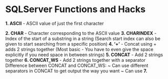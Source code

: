 # SQLServer Functions and Hacks

<B>1. ASCII</B> - ASCII value of just the first character

<B>2. CHAR</B> - Character corresponding to the ASCII value
<B>3. CHARINDEX</B> - Index of the start of a substring in a string (Search start index can also be given to start searching from a specific position)
<B>4. ‘+’</B> - Concat using + adds 2 strings together (Most basic - You have to even give the space explicitly if you need space in between strings)
<B>5. CONCAT</B> - Add 2 strings together
<B>6. CONCAT_WS</B> - Add 2 strings together with a separator 
   Difference between CONCAT and CONCAT_WS: 
   ~ Can use different separators in CONCAT to get output the way you want
   ~ Can use 
<B>7. 

